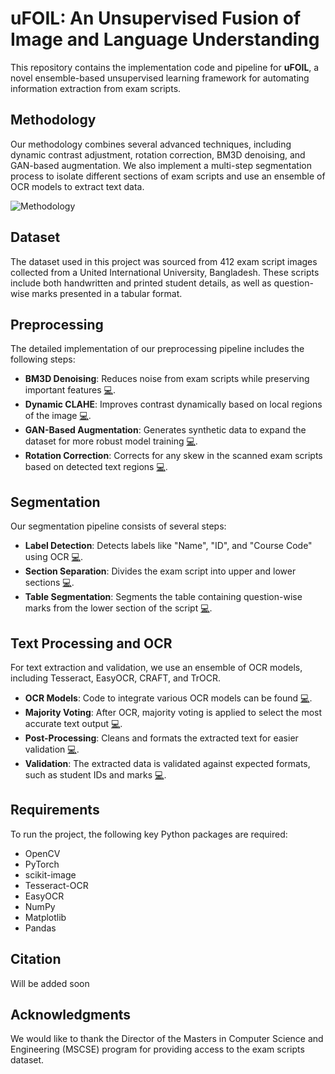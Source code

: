 # **uFOIL: An Unsupervised Fusion of Image and Language Understanding**

This repository contains the implementation code and pipeline for **uFOIL**, a novel ensemble-based unsupervised learning framework for automating information extraction from exam scripts. 

## **Methodology**

Our methodology combines several advanced techniques, including dynamic contrast adjustment, rotation correction, BM3D denoising, and GAN-based augmentation. We also implement a multi-step segmentation process to isolate different sections of exam scripts and use an ensemble of OCR models to extract text data.

![Methodology](/fig/methodology.png)


## **Dataset**

The dataset used in this project was sourced from 412 exam script images collected from a United International University, Bangladesh. These scripts include both handwritten and printed student details, as well as question-wise marks presented in a tabular format.


## **Preprocessing**

The detailed implementation of our preprocessing pipeline includes the following steps:
- **BM3D Denoising**: Reduces noise from exam scripts while preserving important features [💻](preproc/bm3d_filter.py).
- **Dynamic CLAHE**: Improves contrast dynamically based on local regions of the image [💻](preproc/dynamic_CLAHE.py).
- **GAN-Based Augmentation**: Generates synthetic data to expand the dataset for more robust model training [💻](preproc/gan_aug.py).
- **Rotation Correction**: Corrects for any skew in the scanned exam scripts based on detected text regions [💻](preproc/rotation_corr.py).


## **Segmentation**

Our segmentation pipeline consists of several steps:

- **Label Detection**: Detects labels like "Name", "ID", and "Course Code" using OCR [💻](segmentation/label_detection.py).
- **Section Separation**: Divides the exam script into upper and lower sections [💻](segmentation/section_separation.py).
- **Table Segmentation**: Segments the table containing question-wise marks from the lower section of the script [💻](segmentation/table_segmentation.py).



## **Text Processing and OCR**

For text extraction and validation, we use an ensemble of OCR models, including Tesseract, EasyOCR, CRAFT, and TrOCR. 

- **OCR Models**: Code to integrate various OCR models can be found [💻](text_proc/ocr_models.py).
- **Majority Voting**: After OCR, majority voting is applied to select the most accurate text output [💻](text_proc/majority_voting.py).
- **Post-Processing**: Cleans and formats the extracted text for easier validation [💻](text_proc/post_processing.py).
- **Validation**: The extracted data is validated against expected formats, such as student IDs and marks [💻](text_proc/validation.py).


## **Requirements**

To run the project, the following key Python packages are required:

- OpenCV
- PyTorch
- scikit-image
- Tesseract-OCR
- EasyOCR
- NumPy
- Matplotlib
- Pandas


## **Citation**
Will be added soon

## **Acknowledgments**

We would like to thank the Director of the Masters in Computer Science and Engineering (MSCSE) program for providing access to the exam scripts dataset.
